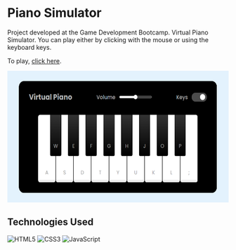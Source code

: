 # Piano Simulator

Project developed at the Game Development Bootcamp.
Virtual Piano Simulator. 
You can play either by clicking with the mouse or using the keyboard keys.


To play, [click here](https://maripirczak.github.io/piano-simulator/). 
<p align="center">
  <img height="300px" src="./src/images/game-image.png"><br>
</p>


## Technologies Used

 ![HTML5](https://img.shields.io/badge/html5-%23E34F26.svg?style=for-the-badge&logo=html5&logoColor=white)
  ![CSS3](https://img.shields.io/badge/css3-%231572B6.svg?style=for-the-badge&logo=css3&logoColor=white)
  ![JavaScript](https://img.shields.io/badge/javascript-%23323330.svg?style=for-the-badge&logo=javascript&logoColor=%23F7DF1E)
